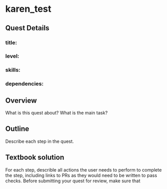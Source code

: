 # karen_test

## Quest Details 
### title: 
### level: 
### skills:
### dependencies: 

## Overview 
What is this quest about? What is the main task? 

## Outline
Describe each step in the quest. 

## Textbook solution
For each step, describle all actions the user needs to perform to complete the step, including links to PRs as they would need to be written to pass checks. 
Before submitting your quest for review, make sure that 
